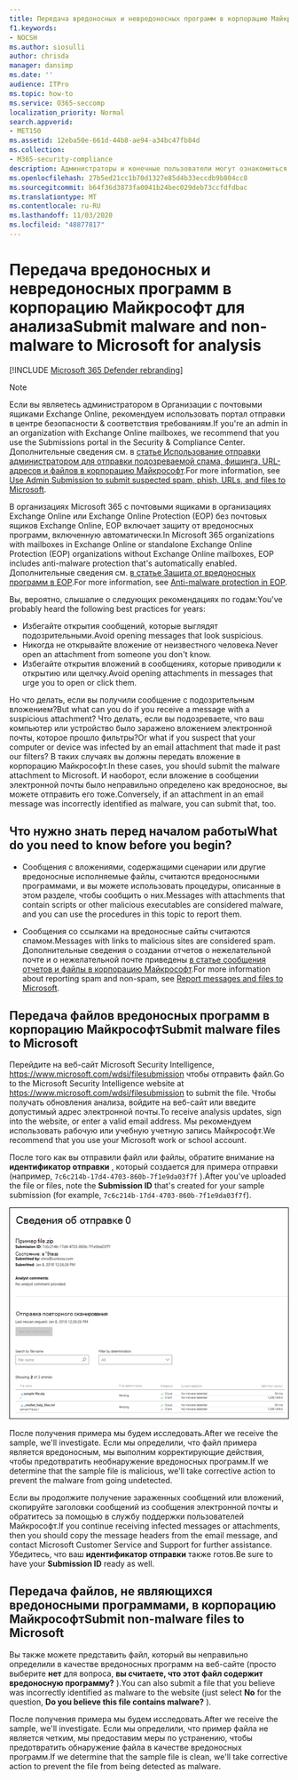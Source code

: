 ```yaml
---
title: Передача вредоносных и невредоносных программ в корпорацию Майкрософт для анализа
f1.keywords:
- NOCSH
ms.author: siosulli
author: chrisda
manager: dansimp
ms.date: ''
audience: ITPro
ms.topic: how-to
ms.service: O365-seccomp
localization_priority: Normal
search.appverid:
- MET150
ms.assetid: 12eba50e-661d-44b8-ae94-a34bc47fb84d
ms.collection:
- M365-security-compliance
description: Администраторы и конечные пользователи могут ознакомиться с отправкой необнаруженных вредоносных и необнаруженных вредоносных программ в корпорацию Майкрософт для анализа.
ms.openlocfilehash: 27b5ed21cc1b70d1327e85d4b33eccdb9b804cc8
ms.sourcegitcommit: b64f36d3873fa0041b24bec029deb73ccfdfdbac
ms.translationtype: MT
ms.contentlocale: ru-RU
ms.lasthandoff: 11/03/2020
ms.locfileid: "48877817"
---
```

# <a name="submit-malware-and-non-malware-to-microsoft-for-analysis"></a><span data-ttu-id="03883-103">Передача вредоносных и невредоносных программ в корпорацию Майкрософт для анализа</span><span class="sxs-lookup"><span data-stu-id="03883-103">Submit malware and non-malware to Microsoft for analysis</span></span>

[!INCLUDE [Microsoft 365 Defender rebranding](../includes/microsoft-defender-for-office.md)]


> [!NOTE]
> <span data-ttu-id="03883-104">Если вы являетесь администратором в Организации с почтовыми ящиками Exchange Online, рекомендуем использовать портал отправки в центре безопасности & соответствия требованиям.</span><span class="sxs-lookup"><span data-stu-id="03883-104">If you're an admin in an organization with Exchange Online mailboxes, we recommend that you use the Submissions portal in the Security & Compliance Center.</span></span> <span data-ttu-id="03883-105">Дополнительные сведения см. в [статье Использование отправки администратором для отправки подозреваемой спама, фишинга, URL-адресов и файлов в корпорацию Майкрософт](admin-submission.md).</span><span class="sxs-lookup"><span data-stu-id="03883-105">For more information, see [Use Admin Submission to submit suspected spam, phish, URLs, and files to Microsoft](admin-submission.md).</span></span>

<span data-ttu-id="03883-106">В организациях Microsoft 365 с почтовыми ящиками в организациях Exchange Online или Exchange Online Protection (EOP) без почтовых ящиков Exchange Online, EOP включает защиту от вредоносных программ, включенную автоматически.</span><span class="sxs-lookup"><span data-stu-id="03883-106">In Microsoft 365 organizations with mailboxes in Exchange Online or standalone Exchange Online Protection (EOP) organizations without Exchange Online mailboxes, EOP includes anti-malware protection that's automatically enabled.</span></span> <span data-ttu-id="03883-107">Дополнительные сведения см. [в статье Защита от вредоносных программ в EOP](anti-malware-protection.md).</span><span class="sxs-lookup"><span data-stu-id="03883-107">For more information, see [Anti-malware protection in EOP](anti-malware-protection.md).</span></span>

<span data-ttu-id="03883-108">Вы, вероятно, слышалие о следующих рекомендациях по годам:</span><span class="sxs-lookup"><span data-stu-id="03883-108">You've probably heard the following best practices for years:</span></span>

- <span data-ttu-id="03883-109">Избегайте открытия сообщений, которые выглядят подозрительными.</span><span class="sxs-lookup"><span data-stu-id="03883-109">Avoid opening messages that look suspicious.</span></span>
- <span data-ttu-id="03883-110">Никогда не открывайте вложение от неизвестного человека.</span><span class="sxs-lookup"><span data-stu-id="03883-110">Never open an attachment from someone you don't know.</span></span>
- <span data-ttu-id="03883-111">Избегайте открытия вложений в сообщениях, которые приводили к открытию или щелчку.</span><span class="sxs-lookup"><span data-stu-id="03883-111">Avoid opening attachments in messages that urge you to open or click them.</span></span>

<span data-ttu-id="03883-112">Но что делать, если вы получили сообщение с подозрительным вложением?</span><span class="sxs-lookup"><span data-stu-id="03883-112">But what can you do if you receive a message with a suspicious attachment?</span></span> <span data-ttu-id="03883-113">Что делать, если вы подозреваете, что ваш компьютер или устройство было заражено вложением электронной почты, которое прошло фильтры?</span><span class="sxs-lookup"><span data-stu-id="03883-113">Or what if you suspect that your computer or device was infected by an email attachment that made it past our filters?</span></span> <span data-ttu-id="03883-114">В таких случаях вы должны передать вложение в корпорацию Майкрософт.</span><span class="sxs-lookup"><span data-stu-id="03883-114">In these cases, you should submit the malware attachment to Microsoft.</span></span> <span data-ttu-id="03883-115">И наоборот, если вложение в сообщении электронной почты было неправильно определено как вредоносное, вы можете отправить его тоже.</span><span class="sxs-lookup"><span data-stu-id="03883-115">Conversely, if an attachment in an email message was incorrectly identified as malware, you can submit that, too.</span></span>

## <a name="what-do-you-need-to-know-before-you-begin"></a><span data-ttu-id="03883-116">Что нужно знать перед началом работы</span><span class="sxs-lookup"><span data-stu-id="03883-116">What do you need to know before you begin?</span></span>

- <span data-ttu-id="03883-117">Сообщения с вложениями, содержащими сценарии или другие вредоносные исполняемые файлы, считаются вредоносными программами, и вы можете использовать процедуры, описанные в этом разделе, чтобы сообщить о них.</span><span class="sxs-lookup"><span data-stu-id="03883-117">Messages with attachments that contain scripts or other malicious executables are considered malware, and you can use the procedures in this topic to report them.</span></span>

- <span data-ttu-id="03883-118">Сообщения со ссылками на вредоносные сайты считаются спамом.</span><span class="sxs-lookup"><span data-stu-id="03883-118">Messages with links to malicious sites are considered spam.</span></span> <span data-ttu-id="03883-119">Дополнительные сведения о создании отчетов о нежелательной почте и о нежелательной почте приведены [в статье сообщения отчетов и файлы в корпорацию Майкрософт](report-junk-email-messages-to-microsoft.md).</span><span class="sxs-lookup"><span data-stu-id="03883-119">For more information about reporting spam and non-spam, see [Report messages and files to Microsoft](report-junk-email-messages-to-microsoft.md).</span></span>

## <a name="submit-malware-files-to-microsoft"></a><span data-ttu-id="03883-120">Передача файлов вредоносных программ в корпорацию Майкрософт</span><span class="sxs-lookup"><span data-stu-id="03883-120">Submit malware files to Microsoft</span></span>

<span data-ttu-id="03883-121">Перейдите на веб-сайт Microsoft Security Intelligence, <https://www.microsoft.com/wdsi/filesubmission> чтобы отправить файл.</span><span class="sxs-lookup"><span data-stu-id="03883-121">Go to the Microsoft Security Intelligence website at <https://www.microsoft.com/wdsi/filesubmission> to submit the file.</span></span> <span data-ttu-id="03883-122">Чтобы получать обновления анализа, войдите на веб-сайт или введите допустимый адрес электронной почты.</span><span class="sxs-lookup"><span data-stu-id="03883-122">To receive analysis updates, sign into the website, or enter a valid email address.</span></span> <span data-ttu-id="03883-123">Мы рекомендуем использовать рабочую или учебную учетную запись Майкрософт.</span><span class="sxs-lookup"><span data-stu-id="03883-123">We recommend that you use your Microsoft work or school account.</span></span>

<span data-ttu-id="03883-124">После того как вы отправили файл или файлы, обратите внимание на **идентификатор отправки** , который создается для примера отправки (например, `7c6c214b-17d4-4703-860b-7f1e9da03f7f` ).</span><span class="sxs-lookup"><span data-stu-id="03883-124">After you've uploaded the file or files, note the **Submission ID** that's created for your sample submission (for example, `7c6c214b-17d4-4703-860b-7f1e9da03f7f`).</span></span>

![Сведения об отправке на веб-сайте Windows Defender Security Intelligence](../../media/EOP-Malware-Protection-Center.png)

<span data-ttu-id="03883-126">После получения примера мы будем исследовать.</span><span class="sxs-lookup"><span data-stu-id="03883-126">After we receive the sample, we'll investigate.</span></span> <span data-ttu-id="03883-127">Если мы определили, что файл примера является вредоносным, мы выполним корректирующие действия, чтобы предотвратить необнаружение вредоносных программ.</span><span class="sxs-lookup"><span data-stu-id="03883-127">If we determine that the sample file is malicious, we'll take corrective action to prevent the malware from going undetected.</span></span>

<span data-ttu-id="03883-128">Если вы продолжите получение зараженных сообщений или вложений, скопируйте заголовки сообщений из сообщения электронной почты и обратитесь за помощью в службу поддержки пользователей Майкрософт.</span><span class="sxs-lookup"><span data-stu-id="03883-128">If you continue receiving infected messages or attachments, then you should copy the message headers from the email message, and contact Microsoft Customer Service and Support for further assistance.</span></span> <span data-ttu-id="03883-129">Убедитесь, что ваш **идентификатор отправки** также готов.</span><span class="sxs-lookup"><span data-stu-id="03883-129">Be sure to have your **Submission ID** ready as well.</span></span>

## <a name="submit-non-malware-files-to-microsoft"></a><span data-ttu-id="03883-130">Передача файлов, не являющихся вредоносными программами, в корпорацию Майкрософт</span><span class="sxs-lookup"><span data-stu-id="03883-130">Submit non-malware files to Microsoft</span></span>

<span data-ttu-id="03883-131">Вы также можете представить файл, который вы неправильно определили в качестве вредоносных программ на веб-сайте (просто выберите **нет** для вопроса, **вы считаете, что этот файл содержит вредоносную программу?** ).</span><span class="sxs-lookup"><span data-stu-id="03883-131">You can also submit a file that you believe was incorrectly identified as malware to the website (just select **No** for the question, **Do you believe this file contains malware?** ).</span></span>

<span data-ttu-id="03883-132">После получения примера мы будем исследовать.</span><span class="sxs-lookup"><span data-stu-id="03883-132">After we receive the sample, we'll investigate.</span></span> <span data-ttu-id="03883-133">Если мы определили, что пример файла не является четким, мы предоставим меры по устранению, чтобы предотвратить обнаружение файла в качестве вредоносных программ.</span><span class="sxs-lookup"><span data-stu-id="03883-133">If we determine that the sample file is clean, we'll take corrective action to prevent the file from being detected as malware.</span></span>
